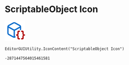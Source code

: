 # ScriptableObject Icon
![](/img/ScriptableObject%20Icon.png)

``` CSharp
EditorGUIUtility.IconContent("ScriptableObject Icon")
```
```
-2871447564015461581
```
